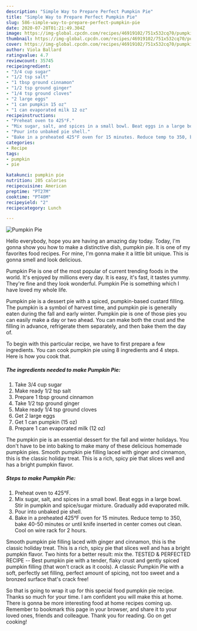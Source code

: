 ```yaml
---
description: "Simple Way to Prepare Perfect Pumpkin Pie"
title: "Simple Way to Prepare Perfect Pumpkin Pie"
slug: 586-simple-way-to-prepare-perfect-pumpkin-pie
date: 2020-07-28T01:21:49.304Z
image: https://img-global.cpcdn.com/recipes/46919102/751x532cq70/pumpkin-pie-recipe-main-photo.jpg
thumbnail: https://img-global.cpcdn.com/recipes/46919102/751x532cq70/pumpkin-pie-recipe-main-photo.jpg
cover: https://img-global.cpcdn.com/recipes/46919102/751x532cq70/pumpkin-pie-recipe-main-photo.jpg
author: Viola Ballard
ratingvalue: 4.7
reviewcount: 35745
recipeingredient:
- "3/4 cup sugar"
- "1/2 tsp salt"
- "1 tbsp ground cinnamon"
- "1/2 tsp ground ginger"
- "1/4 tsp ground cloves"
- "2 large eggs"
- "1 can pumpkin 15 oz"
- "1 can evaporated milk 12 oz"
recipeinstructions:
- "Preheat oven to 425°F."
- "Mix sugar, salt, and spices in a small bowl. Beat eggs in a large bowl. Stir in pumpkin and spice/sugar mixture. Gradually add evaporated milk."
- "Pour into unbaked pie shell."
- "Bake in a preheated 425°F oven for 15 minutes. Reduce temp to 350, bake 40-50 minutes or until knife inserted in center comes out clean. Cool on wire rack for 2 hours."
categories:
- Recipe
tags:
- pumpkin
- pie

katakunci: pumpkin pie 
nutrition: 205 calories
recipecuisine: American
preptime: "PT27M"
cooktime: "PT40M"
recipeyield: "2"
recipecategory: Lunch

---
```



![Pumpkin Pie](https://img-global.cpcdn.com/recipes/46919102/751x532cq70/pumpkin-pie-recipe-main-photo.jpg)

Hello everybody, hope you are having an amazing day today. Today, I'm gonna show you how to make a distinctive dish, pumpkin pie. It is one of my favorites food recipes. For mine, I'm gonna make it a little bit unique. This is gonna smell and look delicious.

Pumpkin Pie is one of the most popular of current trending foods in the world. It's enjoyed by millions every day. It is easy, it's fast, it tastes yummy. They're fine and they look wonderful. Pumpkin Pie is something which I have loved my whole life.

Pumpkin pie is a dessert pie with a spiced, pumpkin-based custard filling. The pumpkin is a symbol of harvest time, and pumpkin pie is generally eaten during the fall and early winter. Pumpkin pie is one of those pies you can easily make a day or two ahead. You can make both the crust and the filling in advance, refrigerate them separately, and then bake them the day of.


To begin with this particular recipe, we have to first prepare a few ingredients. You can cook pumpkin pie using 8 ingredients and 4 steps. Here is how you cook that.

<!--inarticleads1-->

##### The ingredients needed to make Pumpkin Pie:

1. Take 3/4 cup sugar
1. Make ready 1/2 tsp salt
1. Prepare 1 tbsp ground cinnamon
1. Take 1/2 tsp ground ginger
1. Make ready 1/4 tsp ground cloves
1. Get 2 large eggs
1. Get 1 can pumpkin (15 oz)
1. Prepare 1 can evaporated milk (12 oz)


The pumpkin pie is an essential dessert for the fall and winter holidays. You don&#39;t have to be into baking to make many of these delicious homemade pumpkin pies. Smooth pumpkin pie filling laced with ginger and cinnamon, this is the classic holiday treat. This is a rich, spicy pie that slices well and has a bright pumpkin flavor. 

<!--inarticleads2-->

##### Steps to make Pumpkin Pie:

1. Preheat oven to 425°F.
1. Mix sugar, salt, and spices in a small bowl. Beat eggs in a large bowl. Stir in pumpkin and spice/sugar mixture. Gradually add evaporated milk.
1. Pour into unbaked pie shell.
1. Bake in a preheated 425°F oven for 15 minutes. Reduce temp to 350, bake 40-50 minutes or until knife inserted in center comes out clean. Cool on wire rack for 2 hours.


Smooth pumpkin pie filling laced with ginger and cinnamon, this is the classic holiday treat. This is a rich, spicy pie that slices well and has a bright pumpkin flavor. Two hints for a better result: mix the. TESTED &amp; PERFECTED RECIPE -- Best pumpkin pie with a tender, flaky crust and gently spiced pumpkin filling (that won&#39;t crack as it cools). A classic Pumpkin Pie with a soft, perfectly set filling, perfect amount of spicing, not too sweet and a bronzed surface that&#39;s crack free! 

So that is going to wrap it up for this special food pumpkin pie recipe. Thanks so much for your time. I am confident you will make this at home. There is gonna be more interesting food at home recipes coming up. Remember to bookmark this page in your browser, and share it to your loved ones, friends and colleague. Thank you for reading. Go on get cooking!
